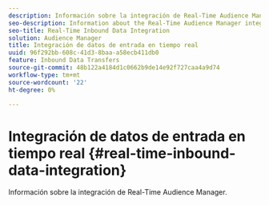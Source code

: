 ```yaml
---
description: Información sobre la integración de Real-Time Audience Manager.
seo-description: Information about the Real-Time Audience Manager integration.
seo-title: Real-Time Inbound Data Integration
solution: Audience Manager
title: Integración de datos de entrada en tiempo real
uuid: 96f292bb-608c-41d3-8baa-a58ecb411db0
feature: Inbound Data Transfers
source-git-commit: 48b122a4184d1c0662b9de14e92f727caa4a9d74
workflow-type: tm+mt
source-wordcount: '22'
ht-degree: 0%

---
```



# Integración de datos de entrada en tiempo real {#real-time-inbound-data-integration}

Información sobre la integración de Real-Time Audience Manager.

<!-- c_rt_data_int.xml -->